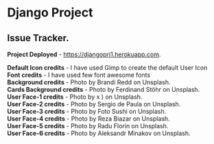# Django Project 
## Issue Tracker.  






 
**Project Deployed** - https://djangoprj1.herokuapp.com.  

**Default Icon credits** - I have used Gimp to create the default User Icon  
**Font credits** - I have used few font awesome fonts  
**Background credits** - Photo by Brandi Redd on Unsplash.   
**Cards Background credits** - Photo by Ferdinand Stöhr on Unsplash.  
**User Face-1 credits** - Photo by x ) on Unsplash.  
**User Face-2 credits** - Photo by Sergio de Paula on Unsplash.  
**User Face-3 credits** - Photo by Foto Sushi on Unsplash.  
**User Face-4 credits** - Photo by Reza Biazar on Unsplash.  
**User Face-5 credits** - Photo by Radu Florin on Unsplash.  
**User Face-6 credits** - Photo by Aleksandr Minakov on Unsplash.  



